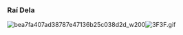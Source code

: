 ### Raí Dela

![bea7fa407ad38787e47136b25c038d2d_w200](https://github.com/Raizinhoo/Raizinhoo/assets/99194148/84488952-837a-4a18-987e-bf9973403ddf)![3F3F.gif](https://github.com/Raizinhoo/Raizinhoo/assets/99194148/97a263df-74b1-4e18-b208-d6d1523202e1)



